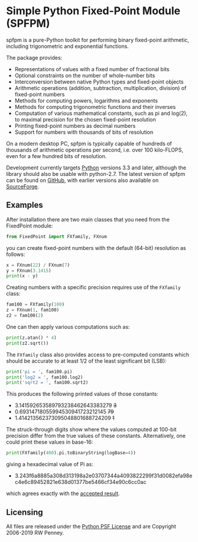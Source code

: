 # Simple Python Fixed-Point Module (SPFPM)

spfpm is a pure-Python toolkit for performing binary fixed-point arithmetic,
including trigonometric and exponential functions.

The package provides:
* Representations of values with a fixed number of fractional bits
* Optional constraints on the number of whole-number bits
* Interconversion between native Python types and fixed-point objects
* Arithmetic operations (addition, subtraction, multiplication, division)
  of fixed-point numbers
* Methods for computing powers, logarithms and exponents
* Methods for computing trigonometric functions and their inverses
* Computation of various mathematical constants, such as pi and log(2),
  to maximal precision for the chosen fixed-point resolution
* Printing fixed-point numbers as decimal numbers
* Support for numbers with thousands of bits of resolution

On a modern desktop PC, spfpm is typically capable
of hundreds of thousands of arithmetic operations per second,
i.e. over 100 kilo-FLOPS, even for a few hundred bits of resolution.

Development currently targets [Python](https://www.python.org)
versions 3.3 and later, although the library should also
be usable with python-2.7.
The latest version of spfpm can be found
on [GitHub](https://github.com/rwpenney/spfpm),
with earlier versions also available
on [SourceForge](https://sourceforge.net/projects/pyfixedpoint/).


## Examples

After installation there are two main classes that you need
from the FixedPoint module:

```python
from FixedPoint import FXfamily, FXnum
```

you can create fixed-point numbers with the default (64-bit) resolution
as follows:

```python
x = FXnum(22) / FXnum(7)
y = FXnum(3.1415)
print(x - y)
```

Creating numbers with a specific precision requires use
of the `FXfamily` class:

```python
fam100 = FXfamily(100)
z = FXnum(1, fam100)
z2 = fam100(2)
```

One can then apply various computations such as:

```python
print(z.atan() * 4)
print(z2.sqrt())
```

The `FXfamily` class also provides access to pre-computed constants
which should be accurate to at least 1/2 of the least significant bit (LSB):

```python
print('pi = ', fam100.pi)
print('log2 = ', fam100.log2)
print('sqrt2 = ', fam100.sqrt2)
```

This produces the following printed values of those constants:

* 3.141592653589793238462643383279 ~~3~~
* 0.69314718055994530941723212145 ~~79~~
* 1.414213562373095048801688724209 ~~1~~

The struck-through digits show where the values computed
at 100-bit precision differ from the true values of these constants.
Alternatively, one could print these values in base-16:

```python
print(FXfamily(400).pi.toBinaryString(logBase=4))
```

giving a hexadecimal value of Pi as:

* 3.243f6a8885a308d313198a2e03707344a4093822299f31d0082efa98ec4e6c89452821e638d01377be5466cf34e90c6cc0ac

which agrees exactly with
the [accepted result](http://hexpi.sourceforge.net/).


## Licensing

All files are released under
the [Python PSF License](https://docs.python.org/3/license.html)
and are Copyright 2006-2019 RW Penney.
